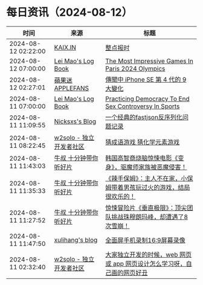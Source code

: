 ﻿# 每日资讯（2024-08-12）

|时间|来源|标题|
|---|---|---|
|2024-08-12 02:22:00|[KAIX.IN](https://kaix.in/feed/)|[整点报时](https://kaix.in/2024/0812-chime/)|
|2024-08-12 07:00:00|[Lei Mao's Log Book](https://leimao.github.io/atom.xml)|[The Most Impressive Games In Paris 2024 Olympics](https://leimao.github.io/blog/Paris-2024-Olympics-Most-Impressive-Games/)|
|2024-08-12 02:27:01|[蘋果迷 APPLEFANS](https://applefans.today/feed/)|[傳聞中 iPhone SE 第 4 代的 9 大變化](https://applefans.today/2024-08-iphone-se-4-rumors/)|
|2024-08-11 07:00:00|[Lei Mao's Log Book](https://leimao.github.io/atom.xml)|[Practicing Democracy To End Sex Controversy In Sports](https://leimao.github.io/blog/Practice-Democracy-To-End-Sex-Controversy-In-Sports/)|
|2024-08-11 11:09:55|[Nicksxs's Blog](https://nicksxs.me/atom.xml)|[一个经典的fastjson反序列化问题记录](https://nicksxs.me/2024/08/11/%E4%B8%80%E4%B8%AA%E7%BB%8F%E5%85%B8%E7%9A%84fastjson%E5%8F%8D%E5%BA%8F%E5%88%97%E5%8C%96%E9%97%AE%E9%A2%98%E8%AE%B0%E5%BD%95/)|
|2024-08-11 08:22:45|[w2solo - 独立开发者社区](https://w2solo.com/topics/feed)|[猜成语游戏 猜化学元素游戏](https://w2solo.com/topics/4905)|
|2024-08-11 11:43:03|[牛叔 十分钟带你听好片](https://getpodcast.xyz/data/ximalaya/11534451.xml)|[韩国高智商烧脑惊悚电影《变身》，驱魔师家族被恶魔侵害！](https://www.ximalaya.com/sound/747832989)|
|2024-08-11 11:35:33|[牛叔 十分钟带你听好片](https://getpodcast.xyz/data/ximalaya/11534451.xml)|[《辣手保姆》：主人不在家，小保姆带着男孩玩过火的游戏，结局很欢乐的！](https://www.ximalaya.com/sound/747831897)|
|2024-08-11 11:27:52|[牛叔 十分钟带你听好片](https://getpodcast.xyz/data/ximalaya/11534451.xml)|[惊悚冒险片《垂直极限》：顶尖团队挑战珠穆朗玛峰，却遭遇了8次雪崩！](https://www.ximalaya.com/sound/747830827)|
|2024-08-11 11:47:50|[xulihang's blog](https://blog.xulihang.me/feed/)|[全面屏手机录制16:9屏幕录像](https://blog.xulihang.me/record-9-16-video-of-phone-screen/)|
|2024-08-11 02:32:40|[w2solo - 独立开发者社区](https://w2solo.com/topics/feed)|[大家独立开发的时候，web 网页或 app 网页设计怎么学习呀，自己画的网页好丑](https://w2solo.com/topics/4904)|
